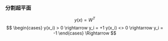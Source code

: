 ### 分割超平面
$$y(x) = W^T $$
$$ \begin{cases}
    y(x_i) > 0 \rightarrow y_i = +1 
    y(x_i) <> 0 \rightarrow y_i = -1 
\end{cases} \Rightarrow  $$